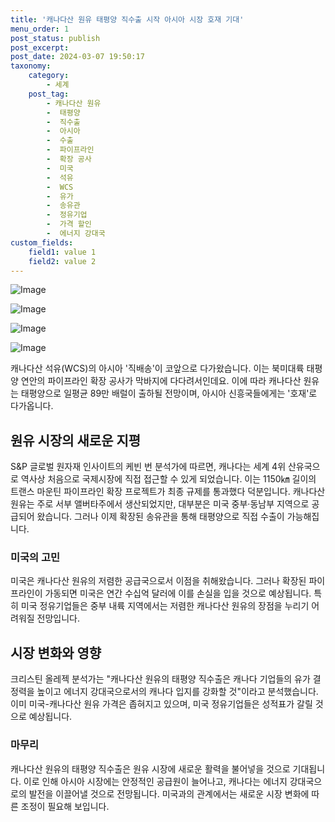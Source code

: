 ```yaml
---
title: '캐나다산 원유 태평양 직수출 시작 아시아 시장 호재 기대'
menu_order: 1
post_status: publish
post_excerpt: 
post_date: 2024-03-07 19:50:17
taxonomy:
    category:
        - 세계
    post_tag:
        - 캐나다산 원유
        -  태평양
        -  직수출
        -  아시아
        -  수출
        -  파이프라인
        -  확장 공사
        -  미국
        -  석유
        -  WCS
        -  유가
        -  송유관
        -  정유기업
        -  가격 할인
        -  에너지 강대국
custom_fields:
    field1: value 1
    field2: value 2
---
```


![Image](https://imgnews.pstatic.net/image/015/2024/03/05/0004955627_001_20240305094506182.jpg?type=w647)

![Image](https://imgnews.pstatic.net/image/015/2024/03/05/0004955627_002_20240305094506210.jpg?type=w647)

![Image](https://imgnews.pstatic.net/image/015/2024/03/05/0004955627_003_20240305094506234.jpg?type=w647)

![Image](https://imgnews.pstatic.net/image/015/2024/03/05/0004955627_004_20240305094506257.jpg?type=w647)

캐나다산 석유(WCS)의 아시아 '직배송'이 코앞으로 다가왔습니다. 이는 북미대륙 태평양 연안의 파이프라인 확장 공사가 막바지에 다다려서인데요. 이에 따라 캐나다산 원유는 태평양으로 일평균 89만 배럴이 출하될 전망이며, 아시아 신흥국들에게는 '호재'로 다가옵니다.
## 원유 시장의 새로운 지평
S&P 글로벌 원자재 인사이트의 케빈 번 분석가에 따르면, 캐나다는 세계 4위 산유국으로 역사상 처음으로 국제시장에 직접 접근할 수 있게 되었습니다. 이는 1150㎞ 길이의 트랜스 마운틴 파이프라인 확장 프로젝트가 최종 규제를 통과했다 덕분입니다. 캐나다산 원유는 주로 서부 앨버타주에서 생산되었지만, 대부분은 미국 중부·동남부 지역으로 공급되어 왔습니다. 그러나 이제 확장된 송유관을 통해 태평양으로 직접 수출이 가능해집니다.
### 미국의 고민
미국은 캐나다산 원유의 저렴한 공급국으로서 이점을 취해왔습니다. 그러나 확장된 파이프라인이 가동되면 미국은 연간 수십억 달러에 이를 손실을 입을 것으로 예상됩니다. 특히 미국 정유기업들은 중부 내륙 지역에서는 저렴한 캐나다산 원유의 장점을 누리기 어려워질 전망입니다.
## 시장 변화와 영향
크리스틴 올레젝 분석가는 "캐나다산 원유의 태평양 직수출은 캐나다 기업들의 유가 결정력을 높이고 에너지 강대국으로서의 캐나다 입지를 강화할 것"이라고 분석했습니다. 이미 미국-캐나다산 원유 가격은 좁혀지고 있으며, 미국 정유기업들은 성적표가 갈릴 것으로 예상됩니다. 
### 마무리
캐나다산 원유의 태평양 직수출은 원유 시장에 새로운 활력을 불어넣을 것으로 기대됩니다. 이로 인해 아시아 시장에는 안정적인 공급원이 늘어나고, 캐나다는 에너지 강대국으로의 발전을 이끌어낼 것으로 전망됩니다. 미국과의 관계에서는 새로운 시장 변화에 따른 조정이 필요해 보입니다.
